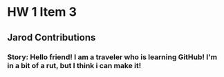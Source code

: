 # HW 1 Item 3

## Jarod Contributions

### Story: Hello friend! I am a traveler who is learning GitHub! I'm in a bit of a rut, but I think i can make it!
